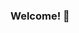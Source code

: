### Welcome! 👋

<!--
**bryanbilek/bryanbilek** is a ✨ _special_ ✨ repository because its `README.md` (this file) appears on your GitHub profile.

Here are some ideas to get you started:

- 🔭 I’m currently working on ...
- 🌱 I’m currently learning ...
- 👯 I’m looking to collaborate on ...
- 🤔 I’m looking for help with ...
- 💬 Ask me about ...
- 📫 How to reach me: ...
- 😄 Pronouns: ...
- ⚡ Fun fact: ...
-->
<!-- <ul>
  <li>🔨 I'm currently working on daily code challenges & interview prep</li>
  <li>🍎 I'm currently learning MongoDB</li>
  <li>📫 Send an email to bryanjohnbilek@gmail.com if you would like to reach out</li>
  <li>🌐 Add me on LinkedIn: https://www.linkedin.com/in/bryanbilek/</li>
</ul>
 -->

